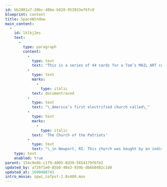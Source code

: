 ```yaml
---
id: bb2001a7-20bc-40be-b928-953933ef6fc0
blueprint: content
title: SpaceWindow
main_content:
  -
    id: lklkj2es
    text:
      -
        type: paragraph
        content:
          -
            type: text
            text: "This is a series of 44 cards for a Tom’s MAIL ART contribution to the 1977 SPACE WINDOW exhibition and symposium event held at Brown University and Rhode Island School of Design. The series of cards\_"
          -
            type: text
            marks:
              -
                type: italic
            text: documentraced
          -
            type: text
            text: "\_America’s first electrified church called\_"
          -
            type: text
            marks:
              -
                type: italic
            text: 'The Church of the Patriots'
          -
            type: text
            text: "\_in Newport, RI. This church was bought by an individual who then let Tom and his students from a RISD class use this space as a source to stimulate bookworks with. For his own project Tom photographed parts inside the church that represented some systemic nature to reflect the idea of prayer, which was also stimulated by the Lord’s Prayer that was hand lettered on one wall. He used each word in the Prayer, left out the repetitive ones, leaving him with 44 words that determined making a set of 44 cards. Each card had one of the images on one side. Then each image had a hole punched out to serve like an asterisk to the repetitive part in the image, followed by one of a word next to the hole on the other side of the card. In 1977 TOE published this set of 44 cards as a limited edition of 300 numbered copies, 10 x 14.5 cm, printed offset in black on white stock with hole punched out to relate front and back of each card.\_"
    type: text
    enabled: true
parent: 154c9e0b-c1f9-4005-8d39-5654179f6fb2
updated_by: a726f1e0-85b0-48e3-939b-db6b8482c1d0
updated_at: 1690488741
intro_movie: spwi_cofpst-2.0s480.mov
---
```

